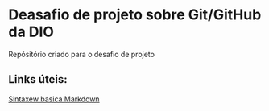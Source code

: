 # Deasafio de projeto sobre Git/GitHub da DIO
Repósitório criado para o desafio de projeto

## Links úteis:
[Sintaxew basica Markdown](https://www.markdownguide.org/basic-syntax/)

